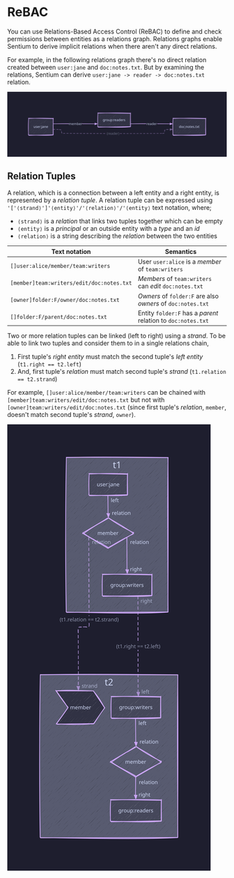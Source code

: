 # ReBAC

You can use Relations-Based Access Control (ReBAC) to define and check permissions between entities as
a relations graph. Relations graphs enable Sentium to derive implicit relations when there aren't any
direct relations.

For example, in the following relations graph there's no direct relation created between `user:jane`
and `doc:notes.txt`. But by examining the relations, Sentium can derive `user:jane -> reader -> doc:notes.txt`
relation.

![Relations Graph #01](./assets/rebac-relations-graph-01.svg)


## Relation Tuples

A relation, which is a connection between a left entity and a right entity, is represented by a _relation
tuple_. A relation tuple can be expressed using `'['⟨strand⟩']'⟨entity⟩'/'⟨relation⟩'/'⟨entity⟩` text
notation, where;

- `⟨strand⟩` is a _relation_ that links two tuples together which can be empty
- `⟨entity⟩` is a _principal_ or an outside entity with a _type_ and an _id_
- `⟨relation⟩` is a string describing the _relation_ between the two entities

| Text notation | Semantics |
| ------------- | --------- |
| `[]user:alice/member/team:writers`        | User `user:alice` is a _member_ of `team:writers`            |
| `[member]team:writers/edit/doc:notes.txt` | _Members_ of `team:writers` can _edit_ `doc:notes.txt`       |
| `[owner]folder:F/owner/doc:notes.txt`     | _Owners_ of `folder:F` are also _owners_ of `doc:notes.txt`  |
| `[]folder:F/parent/doc:notes.txt`         | Entity `folder:F` has a _parent_ relation to `doc:notes.txt` |

Two or more relation tuples can be linked (left to right) using a _strand_. To be able to link two tuples
and consider them to in a single relations chain,

1. First tuple's _right entity_ must match the second tuple's _left entity_ (`t1.right == t2.left`)
2. And, first tuple's _relation_ must match second tuple's _strand_ (`t1.relation == t2.strand`)

For example, `[]user:alice/member/team:writers` can be chained with `[member]team:writers/edit/doc:notes.txt`
but not with `[owner]team:writers/edit/doc:notes.txt` (since first tuple's _relation_, `member`, doesn't
match second tuple's _strand_, `owner`).

![Strand Example](./assets/rebac-strand-example.svg)

